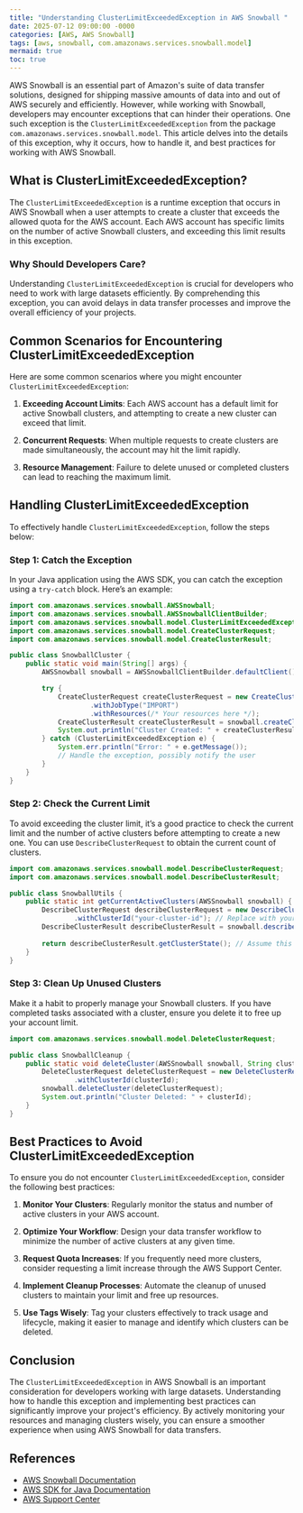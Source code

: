```yaml
---
title: "Understanding ClusterLimitExceededException in AWS Snowball "
date: 2025-07-12 09:00:00 -0000
categories: [AWS, AWS Snowball]
tags: [aws, snowball, com.amazonaws.services.snowball.model]
mermaid: true
toc: true
---
```



AWS Snowball is an essential part of Amazon's suite of data transfer solutions, designed for shipping massive amounts of data into and out of AWS securely and efficiently. However, while working with Snowball, developers may encounter exceptions that can hinder their operations. One such exception is the `ClusterLimitExceededException` from the package `com.amazonaws.services.snowball.model`. This article delves into the details of this exception, why it occurs, how to handle it, and best practices for working with AWS Snowball.

## What is ClusterLimitExceededException?

The `ClusterLimitExceededException` is a runtime exception that occurs in AWS Snowball when a user attempts to create a cluster that exceeds the allowed quota for the AWS account. Each AWS account has specific limits on the number of active Snowball clusters, and exceeding this limit results in this exception.

### Why Should Developers Care?

Understanding `ClusterLimitExceededException` is crucial for developers who need to work with large datasets efficiently. By comprehending this exception, you can avoid delays in data transfer processes and improve the overall efficiency of your projects.

## Common Scenarios for Encountering ClusterLimitExceededException

Here are some common scenarios where you might encounter `ClusterLimitExceededException`:

1. **Exceeding Account Limits**: Each AWS account has a default limit for active Snowball clusters, and attempting to create a new cluster can exceed that limit.

2. **Concurrent Requests**: When multiple requests to create clusters are made simultaneously, the account may hit the limit rapidly.

3. **Resource Management**: Failure to delete unused or completed clusters can lead to reaching the maximum limit.

## Handling ClusterLimitExceededException

To effectively handle `ClusterLimitExceededException`, follow the steps below:

### Step 1: Catch the Exception

In your Java application using the AWS SDK, you can catch the exception using a `try-catch` block. Here’s an example:

```java
import com.amazonaws.services.snowball.AWSSnowball;
import com.amazonaws.services.snowball.AWSSnowballClientBuilder;
import com.amazonaws.services.snowball.model.ClusterLimitExceededException;
import com.amazonaws.services.snowball.model.CreateClusterRequest;
import com.amazonaws.services.snowball.model.CreateClusterResult;

public class SnowballCluster {
    public static void main(String[] args) {
        AWSSnowball snowball = AWSSnowballClientBuilder.defaultClient();

        try {
            CreateClusterRequest createClusterRequest = new CreateClusterRequest()
                    .withJobType("IMPORT")
                    .withResources(/* Your resources here */);
            CreateClusterResult createClusterResult = snowball.createCluster(createClusterRequest);
            System.out.println("Cluster Created: " + createClusterResult.getClusterId());
        } catch (ClusterLimitExceededException e) {
            System.err.println("Error: " + e.getMessage());
            // Handle the exception, possibly notify the user
        }
    }
}
```

### Step 2: Check the Current Limit

To avoid exceeding the cluster limit, it’s a good practice to check the current limit and the number of active clusters before attempting to create a new one. You can use `DescribeClusterRequest` to obtain the current count of clusters.

```java
import com.amazonaws.services.snowball.model.DescribeClusterRequest;
import com.amazonaws.services.snowball.model.DescribeClusterResult;

public class SnowballUtils {
    public static int getCurrentActiveClusters(AWSSnowball snowball) {
        DescribeClusterRequest describeClusterRequest = new DescribeClusterRequest()
                .withClusterId("your-cluster-id"); // Replace with your cluster ID
        DescribeClusterResult describeClusterResult = snowball.describeCluster(describeClusterRequest);
        
        return describeClusterResult.getClusterState(); // Assume this returns the number of active clusters
    }
}
```

### Step 3: Clean Up Unused Clusters

Make it a habit to properly manage your Snowball clusters. If you have completed tasks associated with a cluster, ensure you delete it to free up your account limit.

```java
import com.amazonaws.services.snowball.model.DeleteClusterRequest;

public class SnowballCleanup {
    public static void deleteCluster(AWSSnowball snowball, String clusterId) {
        DeleteClusterRequest deleteClusterRequest = new DeleteClusterRequest()
                .withClusterId(clusterId);
        snowball.deleteCluster(deleteClusterRequest);
        System.out.println("Cluster Deleted: " + clusterId);
    }
}
```

## Best Practices to Avoid ClusterLimitExceededException

To ensure you do not encounter `ClusterLimitExceededException`, consider the following best practices:

1. **Monitor Your Clusters**: Regularly monitor the status and number of active clusters in your AWS account.

2. **Optimize Your Workflow**: Design your data transfer workflow to minimize the number of active clusters at any given time. 

3. **Request Quota Increases**: If you frequently need more clusters, consider requesting a limit increase through the AWS Support Center.

4. **Implement Cleanup Processes**: Automate the cleanup of unused clusters to maintain your limit and free up resources.

5. **Use Tags Wisely**: Tag your clusters effectively to track usage and lifecycle, making it easier to manage and identify which clusters can be deleted.

## Conclusion

The `ClusterLimitExceededException` in AWS Snowball is an important consideration for developers working with large datasets. Understanding how to handle this exception and implementing best practices can significantly improve your project's efficiency. By actively monitoring your resources and managing clusters wisely, you can ensure a smoother experience when using AWS Snowball for data transfers.

## References

- [AWS Snowball Documentation](https://docs.aws.amazon.com/snowball/index.html)
- [AWS SDK for Java Documentation](https://docs.aws.amazon.com/sdk-for-java/latest/developer-guide/home.html)
- [AWS Support Center](https://aws.amazon.com/support/contact/) 